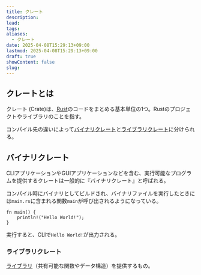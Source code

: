 ```yaml
---
title: クレート
description: 
lead: 
tags: 
aliases:
  - クレート
date: 2025-04-08T15:29:13+09:00
lastmod: 2025-04-08T15:29:13+09:00
draft: true
showContent: false
slug:
---
```

## クレートとは
クレート (Crate)は、[Rust](Rust.md)のコードをまとめる基本単位の1つ。Rustのプロジェクトやライブラリのことを指す。

コンパイル先の違いによって[バイナリクレート](#バイナリクレート)と[ライブラリクレート](#ライブラリクレート)に分けられる。
## バイナリクレート
CLIアプリケーションやGUIアプリケーションなどを含む、実行可能なプログラムを提供するクレートは一般的に『バイナリクレート』と呼ばれる。

コンパイル時にバイナリとしてビルドされ、バイナリファイルを実行したときには`main.rs`に含まれる関数`main`が呼び出されるようになっている。

```rust: main.rs
fn main() {
	println!("Hello World!");
}
```

実行すると、CLIで`Hello World!`が出力される。
### ライブラリクレート
[ライブラリ](../../libs/ライブラリ.md)（共有可能な関数やデータ構造）を提供するもの。
